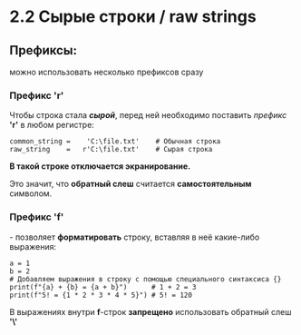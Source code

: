 # 2.2 Сырые строки / raw strings

## Префиксы:
можно использовать несколько префиксов сразу

### Префикс 'r'
Чтобы строка стала ***сырой***, перед ней необходимо поставить *префикс* **'r'** в любом регистре:
```
common_string =    'C:\file.txt'    # Обычная строка
raw_string    =   r'C:\file.txt'    # Сырая строка
```
**В такой строке отключается экранирование.**

Это значит, что **обратный слеш** считается **самостоятельным** символом.


### Префикс 'f'
\- позволяет **форматировать** строку, вставляя в неё какие-либо выражения:
```
a = 1
b = 2
# Добавляем выражения в строку с помощью специального синтаксиса {}
print(f"{a} + {b} = {a + b}")      # 1 + 2 = 3
print(f"5! = {1 * 2 * 3 * 4 * 5}") # 5! = 120
```
В выражениях внутри **f**-строк **запрещено** использовать обратный слеш **'\\'**
